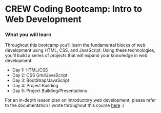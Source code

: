 # CREW Coding Bootcamp: Intro to Web Development

### What you will learn
Throughout this bootcamp you’ll learn the fundamental blocks of web development using HTML, CSS, and JavaScript. Using these technologies, you’ll build a series of projects that will expand your knowledge in web development.

- Day 1: HTML/CSS
- Day 2: CSS Grid/JavaScript
- Day 3: BootStrap/JavaScript
- Day 4: Project Building
- Day 5: Project Building/Presentations

For an in-depth lesson plan on introductory web development, please refer to the documentation I wrote throughout this course [here]() :)
